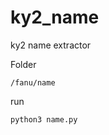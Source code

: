# ky2_name
ky2 name extractor

Folder 
<pre><code>/fanu/name</code></pre>

run
<pre><code>python3 name.py</code></pre>
